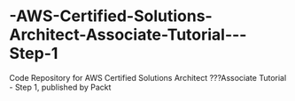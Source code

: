# -AWS-Certified-Solutions-Architect-Associate-Tutorial---Step-1
Code Repository for  AWS Certified Solutions Architect ???Associate Tutorial - Step 1, published by Packt
